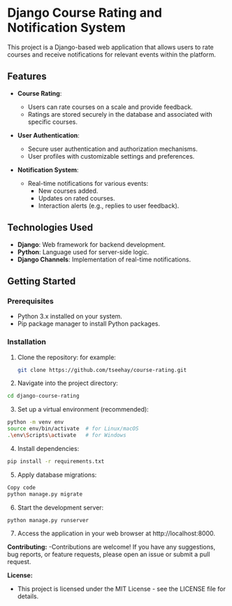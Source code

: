 # Django Course Rating and Notification System

This project is a Django-based web application that allows users to rate courses and receive notifications for relevant events within the platform.

## Features

- **Course Rating**:
  - Users can rate courses on a scale and provide feedback.
  - Ratings are stored securely in the database and associated with specific courses.

- **User Authentication**:
  - Secure user authentication and authorization mechanisms.
  - User profiles with customizable settings and preferences.

- **Notification System**:
  - Real-time notifications for various events:
    - New courses added.
    - Updates on rated courses.
    - Interaction alerts (e.g., replies to user feedback).

## Technologies Used

- **Django**: Web framework for backend development.
- **Python**: Language used for server-side logic.
- **Django Channels**: Implementation of real-time notifications.

## Getting Started

### Prerequisites

- Python 3.x installed on your system.
- Pip package manager to install Python packages.

### Installation

1. Clone the repository:
for example:
   ```bash
   git clone https://github.com/tseehay/course-rating.git
   
2. Navigate into the project directory:
```bash
cd django-course-rating
```
3. Set up a virtual environment (recommended):
```bash
python -m venv env
source env/bin/activate  # for Linux/macOS
.\env\Scripts\activate   # for Windows
```

4. Install dependencies:
```bash
pip install -r requirements.txt
```
5. Apply database migrations:
```bash
Copy code
python manage.py migrate
```

6. Start the development server:
```bash
python manage.py runserver
```

7. Access the application in your web browser at http://localhost:8000.

**Contributing:**
  -Contributions are welcome! If you have any suggestions, bug reports, or feature requests, please open an issue or submit a pull request.

**License:**
  - This project is licensed under the MIT License - see the <a>LICENSE</a> file for details.

